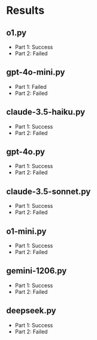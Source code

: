 # Results

## o1.py

- Part 1: Success
- Part 2: Failed

## gpt-4o-mini.py

- Part 1: Failed
- Part 2: Failed

## claude-3.5-haiku.py

- Part 1: Success
- Part 2: Failed

## gpt-4o.py

- Part 1: Success
- Part 2: Failed

## claude-3.5-sonnet.py

- Part 1: Success
- Part 2: Failed

## o1-mini.py

- Part 1: Success
- Part 2: Failed

## gemini-1206.py

- Part 1: Success
- Part 2: Failed

## deepseek.py

- Part 1: Success
- Part 2: Failed
